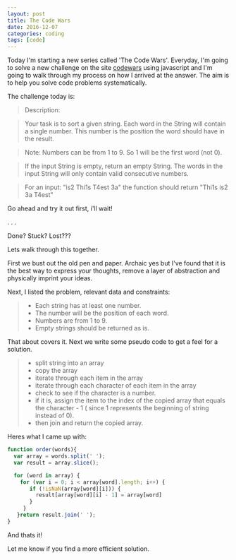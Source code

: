 ```yaml
---
layout: post
title: The Code Wars
date: 2016-12-07
categories: coding
tags: [code]
---
```


Today I'm starting a new series called 'The Code Wars'.  Everyday, I'm going to solve a new challenge on the site  [codewars](https://www.codewars.com) using javascript and I'm going to walk through my process on how I arrived at the answer.  The aim is to help you solve code problems systematically.
<!--more-->

The challenge today is:

> Description:

> Your task is to sort a given string. Each word in the String will contain a single number. This number is the position the word should have in the result.

> Note: Numbers can be from 1 to 9. So 1 will be the first word (not 0).

> If the input String is empty, return an empty String. The words in the input String will only contain valid consecutive numbers.

> For an input: "is2 Thi1s T4est 3a" the function should return "Thi1s is2 3a T4est"

Go ahead and try it out first, i'll wait!

.
.
.

Done? Stuck? Lost???

Lets walk through this together.

First we bust out the old pen and paper.  Archaic yes but I've found that it is the best way to express your thoughts, remove a layer of abstraction and physically imprint your ideas.  

Next, I listed the problem, relevant data and constraints:

> * Each string has at least one number.
> * The number will be the position of each word.
> * Numbers are from 1 to 9.
> * Empty strings should be returned as is.

That about covers it.  Next we write some pseudo code to get a feel for a solution.

> * split string into an array
> * copy the array
> * iterate through each item in the array
> * iterate through each character of each item in the array
> * check to see if the character is a number.
> * if it is, assign the item to the index of the copied array that equals the character - 1 ( since 1 represents the beginning of string instead of 0).
> * then join and return the copied array.

Heres what I came up with:

```javascript
function order(words){
  var array = words.split(' ');
  var result = array.slice();

  for (word in array) {
    for (var i = 0; i < array[word].length; i++) {
       if (!isNaN(array[word][i])) {
         result[array[word][i] - 1] = array[word]
       }
     }
   }return result.join(' ');  
}
```

And thats it!

Let me know if you find a more efficient solution.
